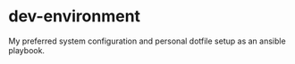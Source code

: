 # dev-environment
My preferred system configuration and personal dotfile setup as an ansible playbook.
